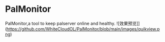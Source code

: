 # PalMonitor
PalMonitor,a tool to keep palserver online and healthy.
![效果预览]](https://github.com/WhiteCloudOL/PalMonitor/blob/main/images/quikview.png)
